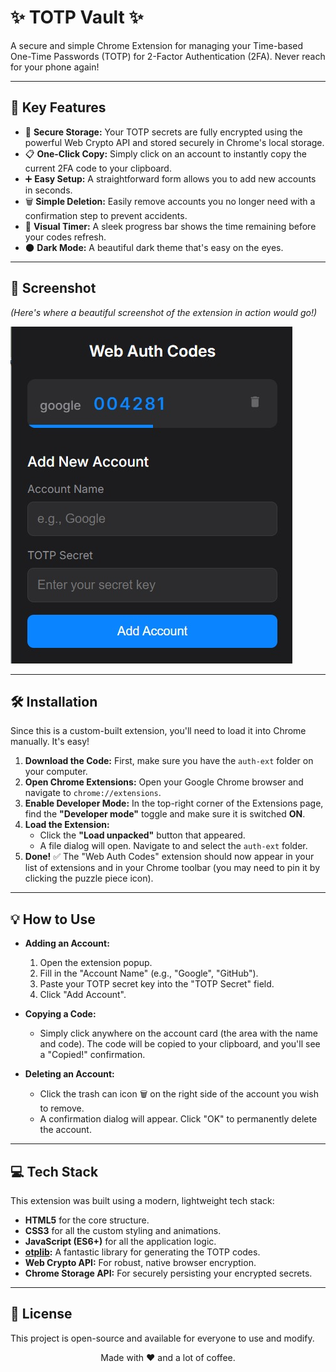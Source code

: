 # ✨ TOTP Vault ✨

A secure and simple Chrome Extension for managing your Time-based One-Time Passwords (TOTP) for 2-Factor Authentication (2FA). Never reach for your phone again!

---

## 🚀 Key Features

-   🔐 **Secure Storage:** Your TOTP secrets are fully encrypted using the powerful Web Crypto API and stored securely in Chrome's local storage.
-   📋 **One-Click Copy:** Simply click on an account to instantly copy the current 2FA code to your clipboard.
-   ➕ **Easy Setup:** A straightforward form allows you to add new accounts in seconds.
-   🗑️ **Simple Deletion:** Easily remove accounts you no longer need with a confirmation step to prevent accidents.
-   👀 **Visual Timer:** A sleek progress bar shows the time remaining before your codes refresh.
-   🌑 **Dark Mode:** A beautiful dark theme that's easy on the eyes.

---

## 📸 Screenshot

*(Here's where a beautiful screenshot of the extension in action would go!)*

![Web Auth Codes Screenshot](screenshot.jpg)

---

## 🛠️ Installation

Since this is a custom-built extension, you'll need to load it into Chrome manually. It's easy!

1.  **Download the Code:** First, make sure you have the `auth-ext` folder on your computer.
2.  **Open Chrome Extensions:** Open your Google Chrome browser and navigate to `chrome://extensions`.
3.  **Enable Developer Mode:** In the top-right corner of the Extensions page, find the **"Developer mode"** toggle and make sure it is switched **ON**.
4.  **Load the Extension:**
    -   Click the **"Load unpacked"** button that appeared.
    -   A file dialog will open. Navigate to and select the `auth-ext` folder.
5.  **Done!** ✅ The "Web Auth Codes" extension should now appear in your list of extensions and in your Chrome toolbar (you may need to pin it by clicking the puzzle piece icon).

---

## 💡 How to Use

-   **Adding an Account:**
    1.  Open the extension popup.
    2.  Fill in the "Account Name" (e.g., "Google", "GitHub").
    3.  Paste your TOTP secret key into the "TOTP Secret" field.
    4.  Click "Add Account".

-   **Copying a Code:**
    -   Simply click anywhere on the account card (the area with the name and code). The code will be copied to your clipboard, and you'll see a "Copied!" confirmation.

-   **Deleting an Account:**
    -   Click the trash can icon 🗑️ on the right side of the account you wish to remove.
    -   A confirmation dialog will appear. Click "OK" to permanently delete the account.

---

## 💻 Tech Stack

This extension was built using a modern, lightweight tech stack:

-   **HTML5** for the core structure.
-   **CSS3** for all the custom styling and animations.
-   **JavaScript (ES6+)** for all the application logic.
-   **[otplib](https://github.com/yeojz/otplib):** A fantastic library for generating the TOTP codes.
-   **Web Crypto API:** For robust, native browser encryption.
-   **Chrome Storage API:** For securely persisting your encrypted secrets.

---

## 📄 License

This project is open-source and available for everyone to use and modify.

<p align="center">
  Made with ❤️ and a lot of coffee.
</p>
